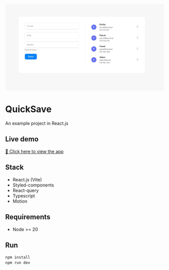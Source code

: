 
![image_alt](https://github.com/Paatrox/quicksave/blob/e64cc3842cdedf1f7620ecd15abbc71d82efa205/screenshot.jpg)

# QuickSave

An example project in React.js

## Live demo  
[🚀 Click here to view the app](https://paatrox.github.io/quicksave/)  

## Stack

- React.js (Vite)
- Styled-components
- React-query
- Typescript
- Motion

## Requirements

- Node >= 20

## Run

```bash
npm install
npm run dev
```
